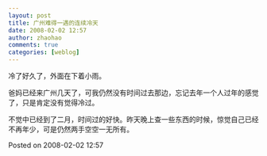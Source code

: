 ```yaml
---
layout: post
title: 广州难得一遇的连续冷天
date: 2008-02-02 12:57
author: zhaohao
comments: true
categories: [weblog]
---
```

冷了好久了，外面在下着小雨。

爸妈已经来广州几天了，可我仍然没有时间过去那边，忘记去年一个人过年的感觉了，只是肯定没有觉得冷过。

不觉中已经到了二月，时间过的好快。昨天晚上查一些东西的时候，惊觉自己已经不再年少，可是仍然两手空空一无所有。

Posted on 2008-02-02 12:57
